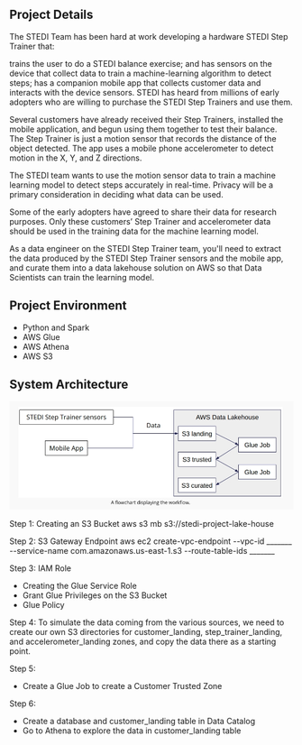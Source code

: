 ## Project Details

The STEDI Team has been hard at work developing a hardware STEDI Step Trainer that:

trains the user to do a STEDI balance exercise;
and has sensors on the device that collect data to train a machine-learning algorithm to detect steps;
has a companion mobile app that collects customer data and interacts with the device sensors.
STEDI has heard from millions of early adopters who are willing to purchase the STEDI Step Trainers and use them.

Several customers have already received their Step Trainers, installed the mobile application, and begun using them together to test their balance. The Step Trainer is just a motion sensor that records the distance of the object detected. The app uses a mobile phone accelerometer to detect motion in the X, Y, and Z directions.

The STEDI team wants to use the motion sensor data to train a machine learning model to detect steps accurately in real-time. Privacy will be a primary consideration in deciding what data can be used.

Some of the early adopters have agreed to share their data for research purposes. Only these customers’ Step Trainer and accelerometer data should be used in the training data for the machine learning model.

As a data engineer on the STEDI Step Trainer team, you'll need to extract the data produced by the STEDI Step Trainer sensors and the mobile app, and curate them into a data lakehouse solution on AWS so that Data Scientists can train the learning model.

## Project Environment
- Python and Spark
- AWS Glue
- AWS Athena
- AWS S3

## System Architecture

<img src="images/system_architecture.png">


Step 1: Creating an S3 Bucket
aws s3 mb s3://stedi-project-lake-house

Step 2: S3 Gateway Endpoint
aws ec2 create-vpc-endpoint --vpc-id _______ --service-name com.amazonaws.us-east-1.s3 --route-table-ids _______

Step 3: IAM Role
- Creating the Glue Service Role
- Grant Glue Privileges on the S3 Bucket
- Glue Policy

Step 4:
To simulate the data coming from the various sources, we need to create our own S3 directories for customer_landing, step_trainer_landing, and accelerometer_landing zones, and copy the data there as a starting point.

Step 5:
- Create a Glue Job to create a Customer Trusted Zone

Step 6: 
- Create a database and customer_landing table in Data Catalog
- Go to Athena to explore the data in customer_landing table